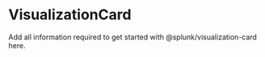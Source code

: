 # VisualizationCard

Add all information required to get started with @splunk/visualization-card here.
